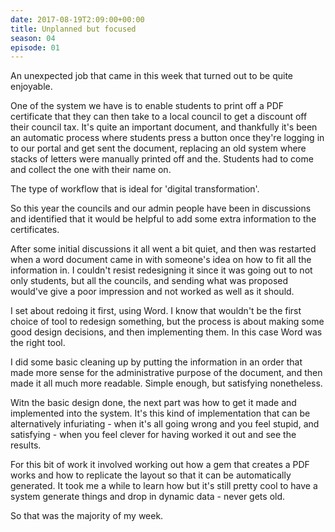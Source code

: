 ```yaml
---
date: 2017-08-19T2:09:00+00:00
title: Unplanned but focused
season: 04
episode: 01
---
```


An unexpected job that came in this week that turned out to be quite enjoyable.

One of the system we have is to enable students to print off a PDF certificate that they can then take to a local council to get a discount off their council tax. It's quite an important document, and thankfully it's been an automatic process where students press a button once they're logging in to our portal and get sent the document, replacing an old system where stacks of letters were manually printed off and the. Students had to come and collect the one with their name on.

The type of workflow that is ideal for 'digital transformation'.

So this year the councils and our admin people have been in discussions and identified that it would be helpful to add some extra information to the certificates.

After some initial discussions it all went a bit quiet, and then was restarted when a word document came in with someone's idea on how to fit all the information in.  I couldn't resist redesigning it since it was going out to not only students, but all the councils, and sending what was proposed would've give a poor impression and not worked as well as it should.  

I set about redoing it first, using Word. I know that wouldn't be the first choice of tool to redesign something, but the process is about making some good design decisions, and then implementing them. In this case Word was the right tool.

I did some basic cleaning up by putting the information in an order that made more sense for the administrative purpose of the document, and then made it all much more readable. Simple enough, but satisfying nonetheless.

Witn the basic design done, the next part was how to get it made and implemented into the system. It's this kind of implementation that can be alternatively infuriating - when it's all going wrong and you feel stupid, and satisfying - when you feel clever for having worked it out and see the results.

For this bit of work it involved working out how a gem that creates a PDF works and how to replicate the layout so that it can be automatically generated. It took me a while to learn how but it's still pretty cool to have a system generate things and drop in dynamic data - never gets old.

So that was the majority of my week.
